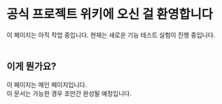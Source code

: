 # 공식 프로젝트 위키에 오신 걸 환영합니다
이 페이지는 아직 작업 중입니다. 현재는 새로운 기능 테스트 실험이 진행 중입니다.
<br><br>

## 이게 뭔가요?
이 페이지는 메인 페이지입니다.<br>
이 문서는 가능한 경우 조만간 완성될 예정입니다.
